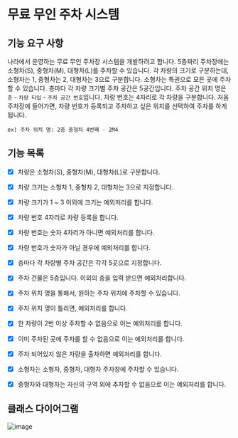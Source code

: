 # 무료 무인 주차 시스템

## 기능 요구 사항

나라에서 운영하는 무료 무인 주차장 시스템을 개발하려고 합니다. 5층짜리 주차장에는 소형차(S), 중형차(M), 대형차(L)를 주차할 수 있습니다. 각 차량의 크기로 구분하는데, 소형차는 1, 중형차는 2, 대형차는
3으로 구분합니다. 소형차는 특권으로 모든 곳에 주차할 수 있습니다. 층마다 각 차량 크기별 주차 공간은 5공간입니다. 주차 공간 위치 명은 `층` - `차량 타입` - `주차 공간 번호`입니다. 차량 번호는
4자리로 각 차량을 구분합니다. 처음 주차장에 들어가면, 차량 번호가 등록되고 주차하고 싶은 위치를 선택하여 주차를 하게 됩니다.

`ex) 주차 위치 명: 2층 중형차 4번째 - 2M4`

## 기능 목록

* [X] 차량은 소형차(S), 중형차(M), 대형차(L)로 구분합니다.

* [X] 차량 크기는 소형차 1, 중형차 2, 대형차는 3으로 지정합니다.

* [X] 차량 크기가 1 ~ 3 이외에 크기는 예외처리를 합니다.

* [X] 차량 번호 4자리로 차량 등록을 합니다.

* [X] 차량 번호는 숫자 4자리가 아니면 예외처리를 합니다.

* [X] 차량 번호가 숫자가 아닐 경우에 예외처리를 합니다.

* [X] 층마다 각 차량별 주차 공간은 각각 5곳으로 지정합니다.

* [X] 주차 건물은 5층입니다. 이외의 층을 입력 받으면 예외처리합니다.

* [X] 주차 위치 명을 통해서, 원하는 주차 위치에 주차할 수 있습니다.

* [X] 주차 위치 명이 틀리면, 예외처리를 합니다.

* [X] 한 차량이 2번 이상 주차할 수 없음으로 이는 예외처리를 합니다.

* [X] 이미 주차된 곳에 주차를 할 수 없음으로 이는 예외처리를 합니다.

* [X] 주차 되어있지 않은 차량을 출차하면 예외처리를 합니다.

* [X] 소형차는 소형차, 중형차, 대형차 주자창에 주차할 수 있습니다.

* [X] 중형차와 대형차는 자신의 구역 외에 추차할 수 없음으로 이는 예외처리를 합니다.

## 클래스 다이어그램

![image](https://user-images.githubusercontent.com/58816862/132098066-b52099b0-ea88-42d8-8889-0153d3706f40.png)
